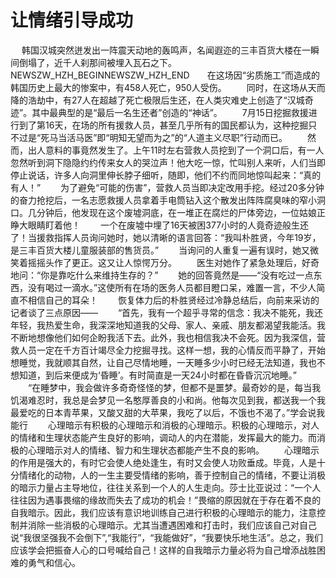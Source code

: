 # 让情绪引导成功
　  韩国汉城突然迸发出一阵震天动地的轰鸣声，名闻遐迩的三丰百货大楼在一瞬间倒塌了，近千人刹那间被埋入瓦石之下。  NEWSZW_HZH_BEGINNEWSZW_HZH_END　　在这场因“劣质施工”而造成的韩国历史上最大的惨案中，有458人死亡，950人受伤。  　　同时，在这场从天而降的浩劫中，有27人在超越了死亡极限后生还，在人类灾难史上创造了“汉城奇迹”。其中最典型的是“最后一名生还者”创造的“神话”。  　　7月15日挖掘救援进行到了第16天，在场的所有援救人员，甚至几乎所有的国民都认为，这种挖掘只不过是“死马当活马医”即“明知无望而为之”的“人道主义尽职”行动而已。  　　然而，出人意料的事竟然发生了。上午11时左右营救人员挖到了一个洞口后，有一人忽然听到洞下隐隐约约传来女人的哭泣声！他大吃一惊，忙叫别人来听，人们当即停止说话，许多人向洞里伸长脖子细听，随即，他们不约而同地惊叫起来：“真的有人！”  　　为了避免“可能的伤害”，营救人员当即决定改用手挖。经过20多分钟的奋力抢挖后，一名志愿救援人员拿着手电筒钻入这个散发出阵阵腐臭味的窄小洞口。几分钟后，他发现在这个废墟洞底，在一堆正在腐烂的尸体旁边，一位姑娘正睁大眼睛盯着他！  　　一个在废墟中埋了16天被困377小时的人竟奇迹般生还了！当援救指挥人员询问她时，她以清晰的语言回答：“我叫朴胜贤，今年19岁，是三丰百货大楼儿童服装部的售货员。”  　　当询问的人重复一遍有误时，她又微笑着摇摇头作了更正。这又让人惊愕万分。  　　医生对她作了紧急处理后，好奇地问：“你是靠吃什么来维持生存的？”  　　她的回答竟然是——“没有吃过一点东西，没有喝过一滴水。”这使所有在场的医务人员都目瞪口呆，难置一言，不少人简直不相信自己的耳朵！  　　恢复体力后的朴胜贤经过冷静总结后，向前来采访的记者谈了三点原因——  　　“首先，我有一个超乎寻常的信念：我决不能死，我还年轻，我热爱生命，我深深地知道我的父母、家人、亲戚、朋友都渴望我能活。我不断地想像他们如何企盼我活下去。此外，我也相信我决不会死。因为我深信，营救人员一定在千方百计竭尽全力挖掘寻找。这样一想，我的心情反而平静了，开始想睡觉，我就顺其自然，让自己尽情地睡，一天睡多少小时已经无法知道，我也不想知道，到后来便成为‘昏睡’。有时简直是一天24小时都在昏昏沉沉地睡。”  　　“在睡梦中，我会做许多奇奇怪怪的梦，但都不是噩梦。最奇妙的是，每当我饥渴难忍时，我总是会梦见一名憨厚善良的小和尚。他每次见到我，都送我一个我最爱吃的日本青苹果，又酸又甜的大苹果，我吃了以后，不饿也不渴了。”学会说我能行  　　心理暗示有积极的心理暗示和消极的心理暗示。积极的心理暗示，对人的情绪和生理状态能产生良好的影响，调动人的内在潜能，发挥最大的能力。而消极的心理暗示对人的情绪、智力和生理状态都能产生不良的影响。  　　心理暗示的作用是强大的，有时它会使人绝处逢生，有时又会使人功败垂成。毕竟，人是十分情绪化的动物，人的一生主要受情绪的影响，善于控制自己的情绪，不要让消极的暗示力量占主导地位，往往关系到一个人的人生走向。莎士比亚说过：“一个人往往因为遇事畏缩的缘故而失去了成功的机会！”畏缩的原因就在于存在着不良的自我暗示。因此，我们应该有意识地训练自己进行积极的心理暗示的能力，注意控制并消除一些消极的心理暗示。尤其当遭遇困难和打击时，我们应该自己对自己说“我很坚强我不会倒下”,“我能行”，“我能做好”，“我要快乐地生活”。总之，我们应该学会把振奋人心的口号喊给自己！这样的自我暗示力量必将为自己增添战胜困难的勇气和信心。
  